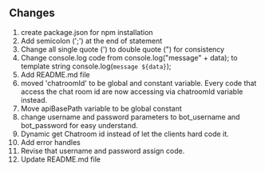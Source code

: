 ## Changes
1. create package.json for npm installation
2. Add semicolon (';') at the end of statement
3. Change all single quote (') to double quote (") for consistency 
4. Change console.log code from console.log("message" + data); to template string console.log(`message ${data}`);
5. Add README.md file
6. moved 'chatroomId' to be global and constant variable. Every code that access the chat room id are now accessing via chatroomId variable instead.
7. Move apiBasePath variable to be global constant
8. change username and password parameters to bot_username and bot_password for easy understand.
9. Dynamic get Chatroom id instead of let the clients hard code it.
10. Add error handles
11. Revise that username and password assign code.
12. Update README.md file
